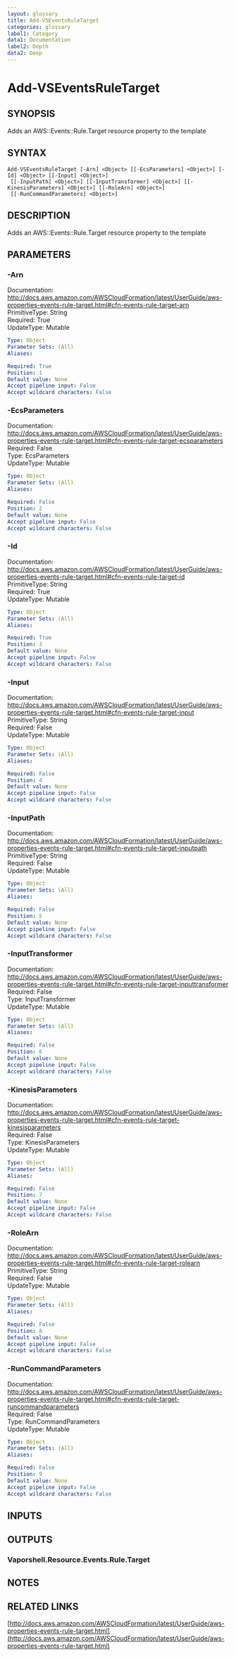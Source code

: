 ```yaml
---
layout: glossary
title: Add-VSEventsRuleTarget
categories: glossary
label1: Category
data1: Documentation
label2: Depth
data2: Deep
---
```


# Add-VSEventsRuleTarget

## SYNOPSIS
Adds an AWS::Events::Rule.Target resource property to the template

## SYNTAX

```
Add-VSEventsRuleTarget [-Arn] <Object> [[-EcsParameters] <Object>] [-Id] <Object> [[-Input] <Object>]
 [[-InputPath] <Object>] [[-InputTransformer] <Object>] [[-KinesisParameters] <Object>] [[-RoleArn] <Object>]
 [[-RunCommandParameters] <Object>]
```

## DESCRIPTION
Adds an AWS::Events::Rule.Target resource property to the template

## PARAMETERS

### -Arn
Documentation: http://docs.aws.amazon.com/AWSCloudFormation/latest/UserGuide/aws-properties-events-rule-target.html#cfn-events-rule-target-arn    
PrimitiveType: String    
Required: True    
UpdateType: Mutable

```yaml
Type: Object
Parameter Sets: (All)
Aliases: 

Required: True
Position: 1
Default value: None
Accept pipeline input: False
Accept wildcard characters: False
```

### -EcsParameters
Documentation: http://docs.aws.amazon.com/AWSCloudFormation/latest/UserGuide/aws-properties-events-rule-target.html#cfn-events-rule-target-ecsparameters    
Required: False    
Type: EcsParameters    
UpdateType: Mutable

```yaml
Type: Object
Parameter Sets: (All)
Aliases: 

Required: False
Position: 2
Default value: None
Accept pipeline input: False
Accept wildcard characters: False
```

### -Id
Documentation: http://docs.aws.amazon.com/AWSCloudFormation/latest/UserGuide/aws-properties-events-rule-target.html#cfn-events-rule-target-id    
PrimitiveType: String    
Required: True    
UpdateType: Mutable

```yaml
Type: Object
Parameter Sets: (All)
Aliases: 

Required: True
Position: 3
Default value: None
Accept pipeline input: False
Accept wildcard characters: False
```

### -Input
Documentation: http://docs.aws.amazon.com/AWSCloudFormation/latest/UserGuide/aws-properties-events-rule-target.html#cfn-events-rule-target-input    
PrimitiveType: String    
Required: False    
UpdateType: Mutable

```yaml
Type: Object
Parameter Sets: (All)
Aliases: 

Required: False
Position: 4
Default value: None
Accept pipeline input: False
Accept wildcard characters: False
```

### -InputPath
Documentation: http://docs.aws.amazon.com/AWSCloudFormation/latest/UserGuide/aws-properties-events-rule-target.html#cfn-events-rule-target-inputpath    
PrimitiveType: String    
Required: False    
UpdateType: Mutable

```yaml
Type: Object
Parameter Sets: (All)
Aliases: 

Required: False
Position: 5
Default value: None
Accept pipeline input: False
Accept wildcard characters: False
```

### -InputTransformer
Documentation: http://docs.aws.amazon.com/AWSCloudFormation/latest/UserGuide/aws-properties-events-rule-target.html#cfn-events-rule-target-inputtransformer    
Required: False    
Type: InputTransformer    
UpdateType: Mutable

```yaml
Type: Object
Parameter Sets: (All)
Aliases: 

Required: False
Position: 6
Default value: None
Accept pipeline input: False
Accept wildcard characters: False
```

### -KinesisParameters
Documentation: http://docs.aws.amazon.com/AWSCloudFormation/latest/UserGuide/aws-properties-events-rule-target.html#cfn-events-rule-target-kinesisparameters    
Required: False    
Type: KinesisParameters    
UpdateType: Mutable

```yaml
Type: Object
Parameter Sets: (All)
Aliases: 

Required: False
Position: 7
Default value: None
Accept pipeline input: False
Accept wildcard characters: False
```

### -RoleArn
Documentation: http://docs.aws.amazon.com/AWSCloudFormation/latest/UserGuide/aws-properties-events-rule-target.html#cfn-events-rule-target-rolearn    
PrimitiveType: String    
Required: False    
UpdateType: Mutable

```yaml
Type: Object
Parameter Sets: (All)
Aliases: 

Required: False
Position: 8
Default value: None
Accept pipeline input: False
Accept wildcard characters: False
```

### -RunCommandParameters
Documentation: http://docs.aws.amazon.com/AWSCloudFormation/latest/UserGuide/aws-properties-events-rule-target.html#cfn-events-rule-target-runcommandparameters    
Required: False    
Type: RunCommandParameters    
UpdateType: Mutable

```yaml
Type: Object
Parameter Sets: (All)
Aliases: 

Required: False
Position: 9
Default value: None
Accept pipeline input: False
Accept wildcard characters: False
```

## INPUTS

## OUTPUTS

### Vaporshell.Resource.Events.Rule.Target

## NOTES

## RELATED LINKS

[http://docs.aws.amazon.com/AWSCloudFormation/latest/UserGuide/aws-properties-events-rule-target.html](http://docs.aws.amazon.com/AWSCloudFormation/latest/UserGuide/aws-properties-events-rule-target.html)

